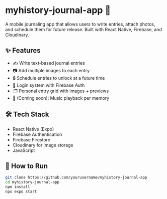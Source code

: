 # myhistory-journal-app 📓

A mobile journaling app that allows users to write entries, attach photos, and schedule them for future release. Built with React Native, Firebase, and Cloudinary.

## ✨ Features

- ✍️ Write text-based journal entries
- 📷 Add multiple images to each entry
- 🔒 Schedule entries to unlock at a future time
- 🔑 Login system with Firebase Auth
- 🗂 Personal entry grid with images + previews
- 🎵 (Coming soon): Music playback per memory

## 🛠 Tech Stack

- React Native (Expo)
- Firebase Authentication
- Firebase Firestore
- Cloudinary for image storage
- JavaScript

## 🚀 How to Run

```bash
git clone https://github.com/yourusername/myhistory-journal-app
cd myhistory-journal-app
npm install
npx expo start

